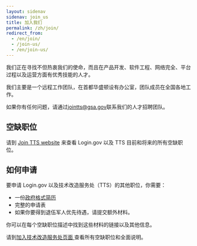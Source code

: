 ```yaml
---
layout: sidenav
sidenav: join_us
title: 加入我们
permalink: /zh/join/
redirect_from:
  - /en/join/
  - /join-us/
  - /en/join-us/
---
```

我们正在寻找不但热衷我们的使命，而且在产品开发、软件工程、网络完全、平台过程以及运营方面有优秀技能的人才。

我们主要是一个远程工作团队，在首都华盛顿设有办公室，团队成员在全国各地工作。

如果你有任何问题，请通过[jointts@gsa.gov](mailto:jointts@gsa.gov)联系我们的人才招聘团队。

## 空缺职位

请到 [Join TTS website](https://join.tts.gsa.gov/) 来查看 Login.gov 以及 TTS 目前和将来的所有空缺职位。

## 如何申请

要申请 Login.gov 以及技术改造服务处（TTS）的其他职位，你需要：

* 一份[政府格式简历](https://join.tts.gsa.gov/resume/)
* 完整的申请表
* 如果你要得到退伍军人优先待遇，请提交额外材料。

你可以在每个空缺职位描述中找到这些材料的链接以及其他信息。

请到[加入技术改造服务处页面 ](https://join.tts.gsa.gov/)查看所有空缺职位和全面说明。
